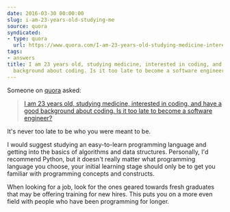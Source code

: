 ```yaml
---
date: 2016-03-30 00:00:00
slug: i-am-23-years-old-studying-me
source: quora
syndicated:
- type: quora
  url: https://www.quora.com/I-am-23-years-old-studying-medicine-interested-in-coding-and-have-a-good-background-about-coding-Is-it-too-late-to-become-a-software-engineer/answer/Roy-Tang
tags:
- answers
title: I am 23 years old, studying medicine, interested in coding, and have a good
  background about coding. Is it too late to become a software engineer?
---
```


Someone on [quora](https://quora.com) asked:

> [I am 23 years old, studying medicine, interested in coding, and have a good background about coding. Is it too late to become a software engineer?](https://www.quora.com/I-am-23-years-old-studying-medicine-interested-in-coding-and-have-a-good-background-about-coding-Is-it-too-late-to-become-a-software-engineer/answer/Roy-Tang)


It's never too late to be who you were meant to be.

I would suggest studying an easy-to-learn programming language and getting into the basics of algorithms and data structures. Personally, I'd recommend Python, but it doesn't really matter what programming language you choose, your initial learning stage should only be to get you familiar with programming concepts and constructs.

When looking for a job, look for the ones geared towards fresh graduates that may be offering training for new hires. This puts you on a more even field with people who have been programming for longer.
